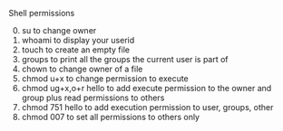 Shell permissions

0. su to change owner
1. whoami to display your userid   
2. touch to create an empty file
3. groups to print all the groups the current user is part of
4. chown to change owner of a file
5. chmod u+x to change permission to execute
6. chmod ug+x,o+r hello to add execute permission to the owner and group plus read permissions to others
7. chmod 751 hello to add execution permission to user, groups, other
8. chmod 007 to set all permissions to others only